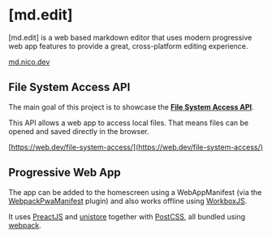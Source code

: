 # [md.edit]

[md.edit] is a web based markdown editor that uses modern progressive web app features to provide a great, cross-platform editing experience.

[md.nico.dev](https://md.nico.dev)

## File System Access API

The main goal of this project is to showcase the **[File System Access API](https://wicg.github.io/file-system-access/)**.

This API allows a web app to access local files. That means files can be opened and saved directly in the browser.  

[https://web.dev/file-system-access/](https://web.dev/file-system-access/)

## Progressive Web App

The app can be added to the homescreen using a WebAppManifest (via the [WebpackPwaManifest](https://github.com/nico-martin/markdown-editor/blob/main/webpack.config.babel.js#L88-L114) plugin) and also works offline using [WorkboxJS](https://developers.google.com/web/tools/workbox).

It uses [PreactJS](https://preactjs.com/) and [unistore](https://github.com/developit/unistore) together with [PostCSS](https://postcss.org/), all bundled using [webpack](https://webpack.js.org/).